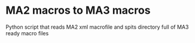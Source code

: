 # MA2 macros to MA3 macros
 Python script that reads MA2 xml macrofile and spits directory full of MA3 ready macro files 
